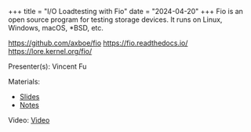 +++
title = "I/O Loadtesting with Fio"
date = "2024-04-20"
+++
Fio is an open source program for testing storage devices. It runs on Linux, Windows, macOS, *BSD, etc.

https://github.com/axboe/fio
https://fio.readthedocs.io/
https://lore.kernel.org/fio/

Presenter(s): Vincent Fu

Materials:
* [Slides](/presentation_materials/IO_Loadtesting_with_Fio--2024-04-20/fio.pdf)
* [Notes](https://hedge.novalug.org/VebMgR32Sk2rFBV_hMYMgQ#)

Video: [Video](https://www.youtube.com/live/-pwuOc10o1M?si=14gHjbt-x80HUZI-)


